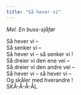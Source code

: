 ```yaml
---
title: "Så hever vi"
---
```


_Mel. En buss-sjåfør_
 
Så hever vi –  
Så senker vi –  
Så hever vi – så senker vi !  
Så dreier vi den ene vei –  
Så dreier vi den andre vei –  
Så hever vi – så hever vi –  
Og skåler med hverandre !  
SKÅ-Å-Å-ÅL  
